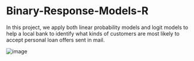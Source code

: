 # Binary-Response-Models-R
In this project, we apply both linear probability models and logit models to help
a local bank to identify what kinds of customers are most likely to accept personal loan offers
sent in mail.

![image](https://github.com/user-attachments/assets/c998aa71-22e6-4231-b0d6-b38f13007503)
